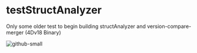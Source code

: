 # testStructAnalyzer
Only some older test to begin building structAnalyzer and version-compare-merger (4Dv18 Binary)

![github-small](https://user-images.githubusercontent.com/65073460/81476613-1dc97f80-9213-11ea-8eb4-43a997915885.png)
